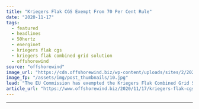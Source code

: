 ```yaml
---
title: "Kriegers Flak CGS Exempt From 70 Per Cent Rule"
date: "2020-11-17"
tags: 
  - featured
  - headlines
  - 50hertz
  - energinet
  - kriegers flak cgs
  - kriegers flak combined grid solution
  - offshorewind
source: "offshorewind"
image_url: "https://cdn.offshorewind.biz/wp-content/uploads/sites/2/2020/11/17135944/Kriegers-Flak-CGS-Exempt-From-70-Per-Cent-Rule.jpg"
image_fp: "/assets/img/post_thumbnails/10.jpg"
lead: "The EU Commission has exempted the Kriegers Flak Combined Grid Solution project from the"
article_url: "https://www.offshorewind.biz/2020/11/17/kriegers-flak-cgs-exempt-from-70-per-cent-rule/"
---
```


---
